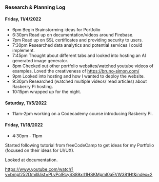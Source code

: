 ### Research & Planning Log
#### Friday, 11/4/2022
* 6pm Begin Brainstorming ideas for Portfolio
* 6:30pm Read up on documentation/videos around Firebase.
* 7pm Read up on SSL certificates and providing security to users.
* 7:30pm Researched data analytics and potential services I could implement.
* 7:45pm Thought about different tabs and looked into hosting an AI generated image generator.
* 8pm Checked out other portfolio websites/watched youtube videos of examples. Loved the creativeness of https://bruno-simon.com/
* 9pm Looked into hosting and how I wanted to deploy the website.
* 9:30pm Researched (watched multiple videos/ read articles) about Rasberry Pi hosting.
* 10:15pm wrapped up for the night.

#### Saturday, 11/5/2022
* 11am-2pm working on a Codecademy course introducing Rasberry Pi.

#### Friday, 11/18/2022
* 4:30pm - 11pm

Started following tutorial from freeCodeCamp to get ideas for my Portfolio (focused on their ideas for UI/UX).

Looked at documentation.

https://www.youtube.com/watch?v=bmpI252DmiI&list=PLvPoIRcySS89xrI1HSKMpml0aEVW381Ht&index=2
